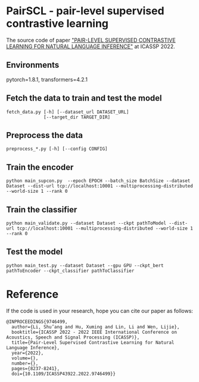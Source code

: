 # PairSCL - pair-level supervised contrastive learning

The source code of paper ["PAIR-LEVEL SUPERVISED CONTRASTIVE LEARNING FOR NATURAL LANGUAGE INFERENCE"](https://ieeexplore.ieee.org/stamp/stamp.jsp?tp=&arnumber=9746499) at ICASSP 2022.

## Environments
pytorch=1.8.1, transformers=4.2.1

## Fetch the data to train and test the model
```
fetch_data.py [-h] [--dataset_url DATASET_URL]
              [--target_dir TARGET_DIR]
```

## Preprocess the data
```
preprocess_*.py [-h] [--config CONFIG]
```


## Train the encoder
```
python main_supcon.py  --epoch EPOCH --batch_size BatchSize --dataset Dataset --dist-url tcp://localhost:10001 --multiprocessing-distributed --world-size 1 --rank 0 
```

## Train the classifier
```
python main_validate.py --dataset Dataset --ckpt pathToModel --dist-url tcp://localhost:10001 --multiprocessing-distributed --world-size 1 --rank 0
```

## Test the model
```
python main_test.py --dataset Dataset --gpu GPU --ckpt_bert pathToEncoder --ckpt_classifier pathToClassifier
```

# Reference
If the code is used in your research, hope you can cite our paper as follows:
```
@INPROCEEDINGS{9746499,
  author={Li, Shu’ang and Hu, Xuming and Lin, Li and Wen, Lijie},
  booktitle={ICASSP 2022 - 2022 IEEE International Conference on Acoustics, Speech and Signal Processing (ICASSP)}, 
  title={Pair-Level Supervised Contrastive Learning for Natural Language Inference}, 
  year={2022},
  volume={},
  number={},
  pages={8237-8241},
  doi={10.1109/ICASSP43922.2022.9746499}}
  ```
